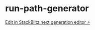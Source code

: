 # run-path-generator

[Edit in StackBlitz next generation editor ⚡️](https://stackblitz.com/~/github.com/beardedbe4n/run-path-generator)